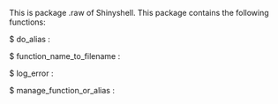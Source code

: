 This is package .raw of Shinyshell.
This package contains the following functions:

$ do_alias  : 

$ function_name_to_filename  : 

$ log_error  : 

$ manage_function_or_alias  : 

